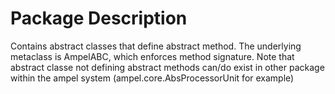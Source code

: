 # Package Description

Contains abstract classes that define abstract method.
The underlying metaclass is AmpelABC, which enforces method signature.
Note that abstract classe not defining abstract methods
can/do exist in other package within the ampel system 
(ampel.core.AbsProcessorUnit for example)
